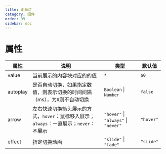 ```yaml
---
title: 走马灯
category: 组件
order: 99 
sidebar: doc
---
```


# 属性

| 属性 | 说明 | 类型 | 默认值 |
| --- | --- | --- | --- |
| value | 当前展示的内容块对应的的值 | `*` | `$0` |
| autoplay | 是否自动切换，如果指定数值，则表示切换的时间间隔（ms），为`0`则不自动切换 | `Boolean` &#124; `Number` | `false` |
| arrow | 左右快速切换箭头展示的方式，`hover`：鼠标移入展示；`always`：一直展示；`never`：不展示 | `"hover"` &#124; `"always"` &#124; `"never"` | `"hover"` |
| effect | 指定切换动画 | `"slide"` &#124; `"fade"` | `"slide"` |
